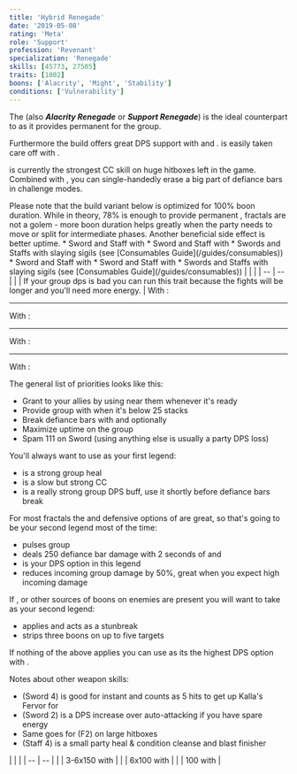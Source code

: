 ```yaml
---
title: 'Hybrid Renegade'
date: '2019-05-08'
rating: 'Meta'
role: 'Support'
profession: 'Revenant'
specialization: 'Renegade'
skills: [45773, 27505]
traits: [1802]
boons: ['Alacrity', 'Might', 'Stability']
conditions: ['Vulnerability']
---
```


The **<Specialization text="Hybrid Renegade" name="Renegade"/>** (also **_Alacrity Renegade_** or **_Support Renegade_**) is the ideal counterpart to <Specialization text="Hybrid Firebrand" name="Firebrand"/> as it provides permanent <Boon name="alacrity"/> for the group.

Furthermore the build offers great DPS support with <Trait name="Assassins Presence"/> and <Skill name="Soulcleaves Summit"/>. <Boon name="might"/> is easily taken care off with <Skill name="Heroic Command"/>.

<Skill name="Surge of the Mists"/> is currently the strongest CC skill on huge hitboxes left in the game. Combined with <Skill name="Darkrazors Daring"/>, you can single-handedly erase a big part of defiance bars in challenge modes.

<Divider text="Equipment"/>
Please note that the build variant below is optimized for 100% boon duration. While in theory, 78% is enough to provide permanent <Boon name="Alacrity"/>, fractals are not a golem - more boon duration helps greatly when the party needs to move or split for intermediate phases. Another beneficial side effect is better <Boon name="Might"/> uptime.

<Tabs outlined>
<Tab title="150 Agony Resistance">
<Grid>
<GridItem sm="4">
<Armor weight="Heavy" helmAffix="Diviner" helmRune="Scholar" shouldersAffix="Berserker" shouldersRune="Scholar" coatAffix="Diviner" coatRune="Scholar" glovesAffix="Diviner" glovesRune="Scholar" leggingsAffix="Diviner" leggingsRune="Scholar" bootsAffix="Diviner" bootsRune="Scholar"/>
</GridItem>
 
<GridItem sm="4">
<Weapons weapon1MainType="Sword" weapon1MainAffix="Diviner" weapon1MainSigil1="Impact" weapon1OffType="Sword" weapon1OffAffix="Diviner" weapon1OffSigil="Concentration" weapon2MainType="Staff" weapon2MainAffix="Diviner" weapon2MainSigil1="Impact" weapon2MainSigil2="Concentration"/>

<Card title="Swap Weapons">
* Sword and Staff with <Item name="Night" type="Sigil"/>
* Sword and Staff with <Item name="Serpent Slaying" type="Sigil"/>
* Swords and Staffs with slaying sigils (see [Consumables Guide](/guides/consumables))
</Card>
</GridItem>

<GridItem sm="4">
<BackAndTrinkets backItemAffix="Diviner" accessory1Affix="Diviner" accessory2Affix="Diviner" amuletAffix="Diviner" ring1Affix="Diviner" ring2Affix="Diviner"/>

<Consumables food="Bowl of Sweet and Spicy Butternut Squash Soup" utility="Tin of Fruitcake" infusion="Mighty +9 Agony Infusion"/>
</GridItem>
</Grid>
</Tab>

<Tab title="217+ Agony Resistance">
<Grid>
<GridItem sm="4">
<Armor weight="Heavy" helmAffix="Diviner" helmRune="Scholar" shouldersAffix="Diviner" shouldersRune="Scholar" coatAffix="Diviner" coatRune="Scholar" glovesAffix="Diviner" glovesRune="Scholar" leggingsAffix="Diviner" leggingsRune="Scholar" bootsAffix="Diviner" bootsRune="Scholar"/>
</GridItem>
 
<GridItem sm="4">
<Weapons weapon1MainType="Sword" weapon1MainAffix="Diviner" weapon1MainSigil1="Impact" weapon1OffType="Sword" weapon1OffAffix="Diviner" weapon1OffSigil="Force" weapon2MainType="Staff" weapon2MainAffix="Diviner" weapon2MainSigil1="Impact" weapon2MainSigil2="Force"/>

<Card title="Swap Weapons">
* Sword and Staff with <Item name="Night" type="Sigil"/>
* Sword and Staff with <Item name="Serpent Slaying" type="Sigil"/>
* Swords and Staffs with slaying sigils (see [Consumables Guide](/guides/consumables))
</Card>
</GridItem>

<GridItem sm="4">
<BackAndTrinkets backItemAffix="Diviner" accessory1Affix="Diviner" accessory2Affix="Diviner" amuletAffix="Diviner" ring1Affix="Diviner" ring2Affix="Diviner"/>

<Consumables food="Bowl of Sweet and Spicy Butternut Squash Soup" utility="Tin of Fruitcake" infusion="Mighty +9 Agony Infusion"/>
</GridItem>
</Grid>
</Tab>
</Tabs>

<Divider text="Build"/>

<Grid>
<GridItem sm="7">
<Traits traits1="Devastation" traits1Selected="Vicious Lacerations,Assassins Presence,Swift Termination" traits2="Invocation" traits2Selected="Rising Tide,Spirit Boon,Charged Mists" traits3="Renegade" traits3Selected="Blood Fury,All for One,Righteous Rebel"/>
 
<Card title="Situational Traits">
| | |
| -- | -- |
| <Trait name="Charged Mists" size="big" disableText/> | If your group dps is bad you can run this trait because the fights will be longer and you'll need more energy. |
</Card>
</GridItem>

<GridItem sm="5">
With <Skill id="41858"/>:

<Skills heal="Breakrazors Bastion" utility1="Razorclaws Rage" utility2="Darkrazors Daring" utility3="Icerazors Ire" elite="Soulcleaves Summit"/>

---

With <Skill id="28134"/>:

<Skills heal="Enchanted Daggers" utility1="Phase Traversal" utility2="Riposting Shadows" utility3="Impossible Odds" elite="Jade Winds"/>

---

With <Skill id="28419"/>:

<Skills heal="Soothing Stone" utility1="Inspiring Reinforcement" utility2="Forced Engagement" utility3="Vengeful Hammers" elite="Rite of the Great Dwarf"/>

---

With <Skill id="28494"/>:

<Skills heal="Empowering Misery" utility1="Pain Absorption" utility2="Banish Enchantment" utility3="Unyielding Anguish" elite="Embrace the Darkness"/>
</GridItem>
</Grid>

<Divider text="Details"/>

<Grid>
<GridItem sm="8">
<Card title="Skill Usage">
The general list of priorities looks like this:

- Grant <Boon name="Alacrity"/> to your allies by using <Skill name="Orders from Above"/> near them whenever it's ready
- Provide group <Boon name="Might"/> with <Skill name="Heroic Command"/> when it's below 25 stacks
- Break defiance bars with <Skill name="Surge of the Mists"/> and optionally <Skill name="Debilitating Slam"/>
- Maximize <Skill name="Soulcleaves Summit"/> uptime on the group
- Spam 111 on Sword (using anything else is usually a party DPS loss)

You'll always want to use <Skill id="41858"/> as your first legend:

- <Skill name="Breakrazors Bastion"/> is a strong group heal
- <Skill name="Darkrazors Daring"/> is a slow but strong CC
- <Skill name="Soulcleaves Summit"/> is a really strong group DPS buff, use it shortly before defiance bars break

For most fractals the <Boon name="stability"/> and defensive options of <Skill id="28419"/> are great, so that's going to be your second legend most of the time:

- <Skill name="Inspiring Reinforcement"/> pulses group <Boon name="Stability"/>
- <Skill name="Forced Engagement"/> deals 250 defiance bar damage with 2 seconds of <Condition name="Taunt"/> and <Condition name="Slow"/>
- <Skill name="Vengeful Hammers"/> is your DPS option in this legend
- <Skill name="Rite of the Great Dwarf"/> reduces incoming group damage by 50%, great when you expect high incoming damage

If <Instability name="No Pain, No Gain"/>, <Instability name="Vengeance"/> or other sources of boons on enemies are present you will want to take <Skill id="28494"/> as your second legend:

- <Skill name="Pain Absorption"/> applies <Boon name="resistance"/> and acts as a stunbreak
- <Skill name="Banish Enchantment"/> strips three boons on up to five targets

If nothing of the above applies you can use <Skill id="28134"/> as its the highest DPS option with <Skill name="Impossible Odds"/>.

Notes about other weapon skills:

- <Skill id="28472"/> (Sword 4) is good for instant <Condition name="vulnerability"/> and counts as 5 hits to get up Kalla's Fervor for <Skill name="Heroic Command"/>
- <Skill id="29233"/> (Sword 2) is a DPS increase over auto-attacking if you have spare energy
- Same goes for <Skill name="Citadel Bombardment"/> (F2) on large hitboxes
- <Skill name="Renewing Wave"/> (Staff 4) is a small party heal & condition cleanse and blast finisher

</Card>
</GridItem>

<GridItem sm="4">
<Card title="Defiance Bar Damage">
| | |
| -- | -- |
| <Skill name="Surge of the Mists" size="big" disableText/> | 3-6x150 with <Control name="knockback"/> |
| <Skill name="Darkrazors Daring" size="big" disableText/> | 6x100 with <Control name="daze"/> |
| <Skill name="Debilitating Slam" size="big" disableText/> | 100 with <Control name="daze"/> |
</Card>
</GridItem>
</Grid>
